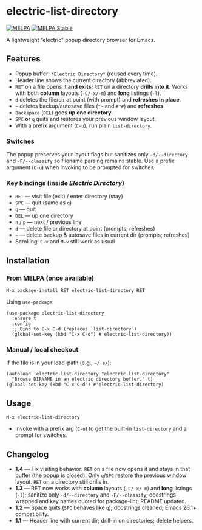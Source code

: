 # electric-list-directory

[![MELPA](https://melpa.org/packages/electric-list-directory-badge.svg)](https://melpa.org/#/electric-list-directory)
[![MELPA Stable](https://stable.melpa.org/packages/electric-list-directory-badge.svg)](https://stable.melpa.org/#/electric-list-directory)

A lightweight “electric” popup directory browser for Emacs.

## Features
- Popup buffer: `*Electric Directory*` (reused every time).
- Header line shows the current directory (abbreviated).
- `RET` on a file opens it **and exits**; `RET` on a directory **drills into it**. Works with both **column** layouts (`-C/-x/-m`) and **long** listings (`-l`).
- `d` deletes the file/dir at point (with prompt) and **refreshes in place**.
- `~` deletes backup/autosave files (`*~` and `#*#`) and **refreshes**.
- `Backspace` (`DEL`) goes **up one directory**.
- `SPC` **or** `q` quits and restores your previous window layout.
- With a prefix argument (`C-u`), run plain `list-directory`.

### Switches
The popup preserves your layout flags but sanitizes only `-d/--directory` and `-F/--classify` so filename parsing remains stable. Use a prefix argument (`C-u`) when invoking to be prompted for switches.

### Key bindings (inside *Electric Directory*)
- `RET` — visit file (exit) / enter directory (stay)
- `SPC` — quit (same as `q`)
- `q` — quit
- `DEL` — up one directory
- `n` / `p` — next / previous line
- `d` — delete file or directory at point (prompts; refreshes)
- `~` — delete backup & autosave files in current dir (prompts; refreshes)
- Scrolling: `C-v` and `M-v` still work as usual

## Installation

### From MELPA (once available)
```
M-x package-install RET electric-list-directory RET
```

Using `use-package`:
```elisp
(use-package electric-list-directory
  :ensure t
  :config
  ;; Bind to C-x C-d (replaces `list-directory`)
  (global-set-key (kbd "C-x C-d") #'electric-list-directory))
```

### Manual / local checkout
If the file is in your load-path (e.g., `~/.e/`):
```elisp
(autoload 'electric-list-directory "electric-list-directory"
  "Browse DIRNAME in an electric directory buffer." t)
(global-set-key (kbd "C-x C-d") #'electric-list-directory)
```

## Usage
```
M-x electric-list-directory
```
- Invoke with a prefix arg (`C-u`) to get the built-in `list-directory` and a prompt for switches.

## Changelog
- **1.4** — Fix visiting behavior: `RET` on a file now opens it and stays in that buffer (the popup is closed). Only `q`/`SPC` restore the previous window layout. `RET` on a directory still drills in.
- **1.3** — RET now works with **column** layouts (`-C/-x/-m`) and **long** listings (`-l`); sanitize only `-d/--directory` and `-F/--classify`; docstrings wrapped and key names quoted for package-lint; README updated.
- **1.2** — Space quits (`SPC` behaves like `q`); docstrings cleaned; Emacs 26.1+ compatibility.
- **1.1** — Header line with current dir; drill-in on directories; delete helpers.
